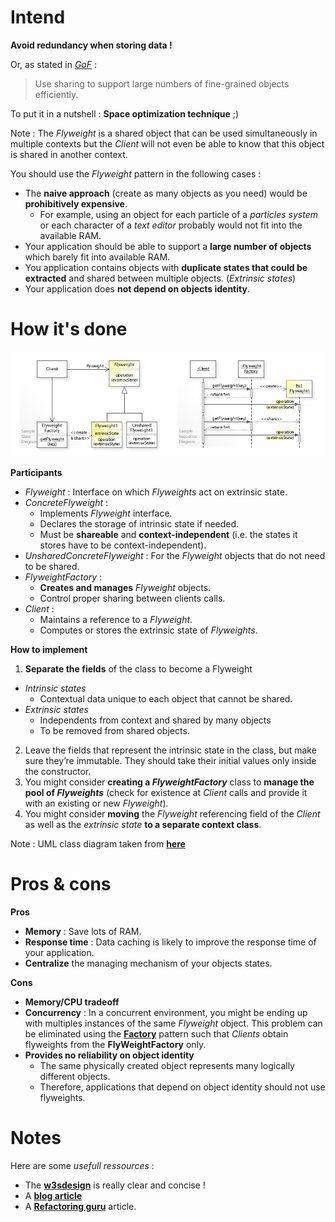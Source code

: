 # Intend

**Avoid redundancy when storing data !**

Or, as stated in [_GoF_](https://fr.wikipedia.org/wiki/Design_Patterns) :
> Use sharing to support large numbers of fine-grained objects efficiently.

To put it in a nutshell : **Space optimization technique** ;)

Note : The _Flyweight_ is a shared object that can be used simultaneously in multiple contexts but the _Client_ will not even be able to know that this object is shared in another context.

You should use the _Flyweight_ pattern in the following cases :
 - The **naive approach** (create as many objects as you need) would be **prohibitively expensive**.
   - For example, using an object for each particle of a _particles system_ or each character of a _text editor_ probably would not fit into the available RAM.
 - Your application should be able to support a **large number of objects** which barely fit into available RAM.
 - You application contains objects with **duplicate states that could be extracted** and shared between multiple objects. (_Extrinsic states_)
 - Your application does **not depend on objects identity**.

# How it's done

![UML](UML.jpg)

**Participants**

 - _Flyweight_ : Interface on which _Flyweights_ act on extrinsic state.
 - _ConcreteFlyweight_ : 
   - Implements _Flyweight_ interface.
   - Declares the storage of intrinsic state if needed.
   - Must be **shareable** and **context-independent** (i.e. the states it stores have to be context-independent).
 - _UnsharedConcreteFlyweight_ : For the _Flyweight_ objects that do not need to be shared.
 - _FlyweightFactory_ :
   - **Creates and manages** _Flyweight_ objects.
   - Control proper sharing between clients calls.
 - _Client_ :
   - Maintains a reference to a _Flyweight_.
   - Computes or stores the extrinsic state of _Flyweights_.

**How to implement**

 1. **Separate the fields** of the class to become a Flyweight
   - _Intrinsic states_
     - Contextual data unique to each object that cannot be shared.
   - _Extrinsic states_
     - Independents from context and shared by many objects
     - To be removed from shared objects.
 2. Leave the fields that represent the intrinsic state in the class, but make sure they’re immutable. They should take their initial values only inside the constructor.
 3. You might consider **creating a _FlyweightFactory_** class to **manage the pool of _Flyweights_** (check for existence at _Client_ calls and provide it with an existing or new _Flyweight_).
 4. You might consider **moving** the _Flyweight_ referencing field of the _Client_ as well as the _extrinsic state_ **to a separate context class**.

Note : UML class diagram taken from [**here**](https://upload.wikimedia.org/wikipedia/commons/4/4e/W3sDesign_Flyweight_Design_Pattern_UML.jpg)

# Pros & cons

**Pros**

 - **Memory** : Save lots of RAM.
 - **Response time** : Data caching is likely to improve the response time of your application.
 - **Centralize** the managing mechanism of your objects states.

**Cons**

 - **Memory/CPU tradeoff**
 - **Concurrency** : In a concurrent environment, you might be ending up with multiples instances of the same _Flyweight_ object.
 This problem can be eliminated using the [**Factory**]("../../creational-patterns/factory-pattern") pattern such that _Clients_ obtain flyweights from the **FlyWeightFactory** only.
 - **Provides no reliability on object identity**
    - The same physically created object represents many logically different objects.
    - Therefore, applications that depend on object identity should not use flyweights.

# Notes

Here are some _usefull ressources_ :
 - The [**w3sdesign**](http://w3sdesign.com/#gf) is really clear and concise !
 - A [**blog article**](http://www.vishalchovatiya.com/flyweight-design-pattern-in-modern-cpp/)
 - A [**Refactoring guru**](https://refactoring.guru/design-patterns/flyweight) article.